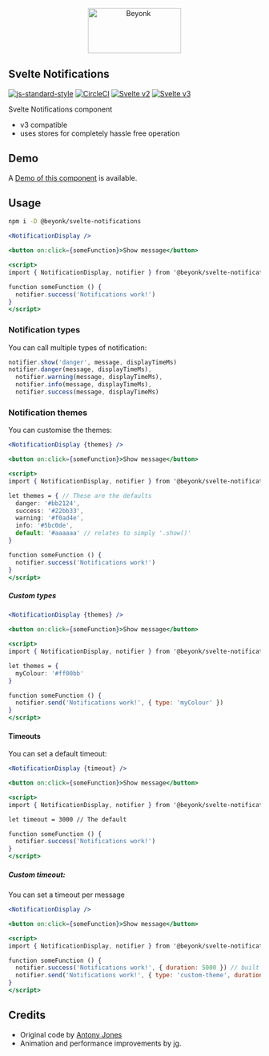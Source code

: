 <p align="center">
  <img width="186" height="90" src="https://user-images.githubusercontent.com/218949/44782765-377e7c80-ab80-11e8-9dd8-fce0e37c235b.png" alt="Beyonk" />
</p>

## Svelte Notifications

[![js-standard-style](https://img.shields.io/badge/code%20style-standard-brightgreen.svg)](http://standardjs.com) [![CircleCI](https://circleci.com/gh/beyonk-adventures/svelte-notifications.svg?style=shield)](https://circleci.com/gh/beyonk-adventures/svelte-notifications) [![Svelte v2](https://img.shields.io/badge/svelte-v2-orange.svg)](https://v2.svelte.dev) [![Svelte v3](https://img.shields.io/badge/svelte-v3-blueviolet.svg)](https://svelte.dev)

Svelte Notifications component

- v3 compatible
- uses stores for completely hassle free operation

## Demo

A [Demo of this component](https://svelte.dev/repl/dd506c546df84c1994a5ae9928ad23b1?version=3.12.1) is available.

## Usage

```bash
npm i -D @beyonk/svelte-notifications
```

```jsx
<NotificationDisplay />

<button on:click={someFunction}>Show message</button>

<script>
import { NotificationDisplay, notifier } from '@beyonk/svelte-notifications'

function someFunction () {
  notifier.success('Notifications work!')
}
</script>
```

### Notification types

You can call multiple types of notification:

```js
notifier.show('danger', message, displayTimeMs)
notifier.danger(message, displayTimeMs),
  notifier.warning(message, displayTimeMs),
  notifier.info(message, displayTimeMs),
  notifier.success(message, displayTimeMs)
```

### Notification themes

You can customise the themes:

```jsx
<NotificationDisplay {themes} />

<button on:click={someFunction}>Show message</button>

<script>
import { NotificationDisplay, notifier } from '@beyonk/svelte-notifications'

let themes = { // These are the defaults
  danger: '#bb2124',
  success: '#22bb33',
  warning: '#f0ad4e',
  info: '#5bc0de',
  default: '#aaaaaa' // relates to simply '.show()'
}

function someFunction () {
  notifier.success('Notifications work!')
}
</script>
```

##### Custom types

```jsx
<NotificationDisplay {themes} />

<button on:click={someFunction}>Show message</button>

<script>
import { NotificationDisplay, notifier } from '@beyonk/svelte-notifications'

let themes = {
  myColour: '#ff00bb'
}

function someFunction () {
  notifier.send('Notifications work!', { type: 'myColour' })
}
</script>
```

#### Timeouts

You can set a default timeout:

```jsx
<NotificationDisplay {timeout} />

<button on:click={someFunction}>Show message</button>

<script>
import { NotificationDisplay, notifier } from '@beyonk/svelte-notifications'

let timeout = 3000 // The default

function someFunction () {
  notifier.success('Notifications work!')
}
</script>
```

##### Custom timeout:

You can set a timeout per message

```jsx
<NotificationDisplay />

<button on:click={someFunction}>Show message</button>

<script>
import { NotificationDisplay, notifier } from '@beyonk/svelte-notifications'

function someFunction () {
  notifier.success('Notifications work!', { duration: 5000 }) // built in theme
  notifier.send('Notifications work!', { type: 'custom-theme', duration: 5000 }) // custom theme
}
</script>
```

## Credits

- Original code by [Antony Jones](https://github.com/antony)
- Animation and performance improvements by jg.
